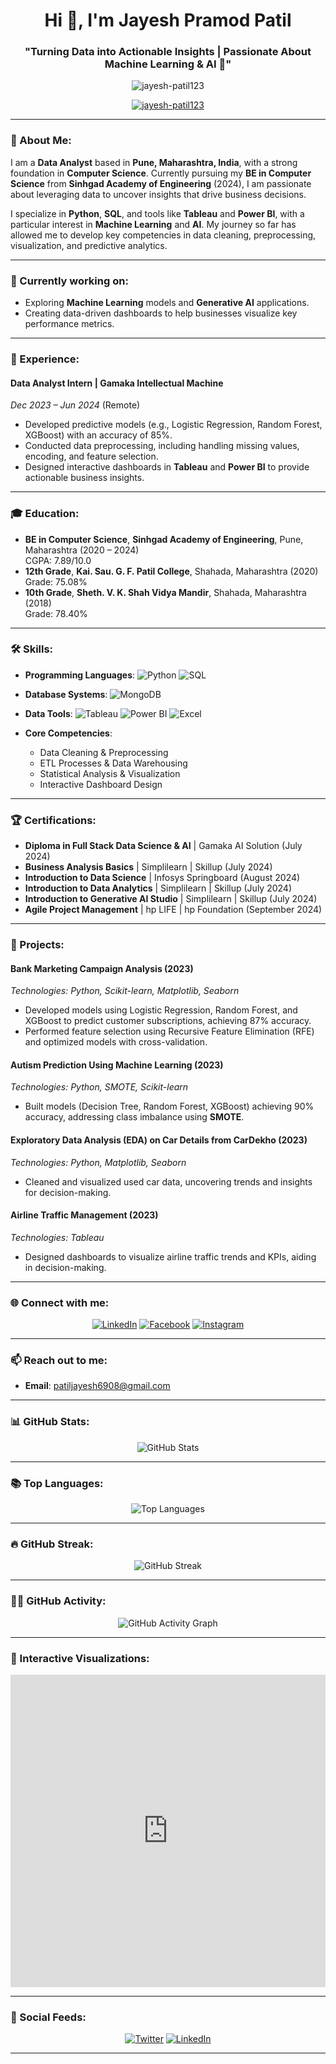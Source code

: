 <h1 align="center">Hi 👋, I'm Jayesh Pramod Patil</h1>
<h3 align="center">"Turning Data into Actionable Insights | Passionate About Machine Learning & AI 🚀"</h3>

<p align="center">
  <img src="https://komarev.com/ghpvc/?username=jayesh-patil123&label=Profile%20views&color=0e75b6&style=flat" alt="jayesh-patil123" />
</p>

<p align="center">
  <a href="https://github.com/ryo-ma/github-profile-trophy">
    <img src="https://github-profile-trophy.vercel.app/?username=jayesh-patil123&theme=flat&row=1&column=3&margin-w=10&margin-h=10" alt="jayesh-patil123" />
  </a>
</p>

---

### 🚀 About Me:
I am a **Data Analyst** based in **Pune, Maharashtra, India**, with a strong foundation in **Computer Science**. Currently pursuing my **BE in Computer Science** from **Sinhgad Academy of Engineering** (2024), I am passionate about leveraging data to uncover insights that drive business decisions.

I specialize in **Python**, **SQL**, and tools like **Tableau** and **Power BI**, with a particular interest in **Machine Learning** and **AI**. My journey so far has allowed me to develop key competencies in data cleaning, preprocessing, visualization, and predictive analytics.

---

### 🔭 Currently working on:
- Exploring **Machine Learning** models and **Generative AI** applications.
- Creating data-driven dashboards to help businesses visualize key performance metrics.

---

### 💼 Experience:
#### **Data Analyst Intern** | **Gamaka Intellectual Machine**  
*Dec 2023 – Jun 2024* (Remote)  
- Developed predictive models (e.g., Logistic Regression, Random Forest, XGBoost) with an accuracy of 85%.
- Conducted data preprocessing, including handling missing values, encoding, and feature selection.
- Designed interactive dashboards in **Tableau** and **Power BI** to provide actionable business insights.

---

### 🎓 Education:
- **BE in Computer Science**, **Sinhgad Academy of Engineering**, Pune, Maharashtra (2020 – 2024)  
  CGPA: 7.89/10.0
- **12th Grade**, **Kai. Sau. G. F. Patil College**, Shahada, Maharashtra (2020)  
  Grade: 75.08%
- **10th Grade**, **Sheth. V. K. Shah Vidya Mandir**, Shahada, Maharashtra (2018)  
  Grade: 78.40%

---

### 🛠️ Skills:
- **Programming Languages**: 
  <img src="https://img.shields.io/badge/Python-3776AB?style=flat&logo=python&logoColor=white" alt="Python"/>
  <img src="https://img.shields.io/badge/SQL-4479A1?style=flat&logo=mysql&logoColor=white" alt="SQL"/>
  
- **Database Systems**: 
  <img src="https://img.shields.io/badge/MongoDB-47A248?style=flat&logo=mongodb&logoColor=white" alt="MongoDB"/>
  
- **Data Tools**: 
  <img src="https://img.shields.io/badge/Tableau-E97627?style=flat&logo=tableau&logoColor=white" alt="Tableau"/>
  <img src="https://img.shields.io/badge/Power%20BI-F2C811?style=flat&logo=powerbi&logoColor=white" alt="Power BI"/>
  <img src="https://img.shields.io/badge/Microsoft%20Excel-217346?style=flat&logo=microsoft-excel&logoColor=white" alt="Excel"/>

- **Core Competencies**: 
  - Data Cleaning & Preprocessing
  - ETL Processes & Data Warehousing
  - Statistical Analysis & Visualization
  - Interactive Dashboard Design

---

### 🏆 Certifications:
- **Diploma in Full Stack Data Science & AI** | Gamaka AI Solution (July 2024)
- **Business Analysis Basics** | Simplilearn | Skillup (July 2024)
- **Introduction to Data Science** | Infosys Springboard (August 2024)
- **Introduction to Data Analytics** | Simplilearn | Skillup (July 2024)
- **Introduction to Generative AI Studio** | Simplilearn | Skillup (July 2024)
- **Agile Project Management** | hp LIFE | hp Foundation (September 2024)

---

### 🌱 Projects:
#### **Bank Marketing Campaign Analysis** (2023)  
*Technologies: Python, Scikit-learn, Matplotlib, Seaborn*  
- Developed models using Logistic Regression, Random Forest, and XGBoost to predict customer subscriptions, achieving 87% accuracy.
- Performed feature selection using Recursive Feature Elimination (RFE) and optimized models with cross-validation.

#### **Autism Prediction Using Machine Learning** (2023)  
*Technologies: Python, SMOTE, Scikit-learn*  
- Built models (Decision Tree, Random Forest, XGBoost) achieving 90% accuracy, addressing class imbalance using **SMOTE**.

#### **Exploratory Data Analysis (EDA) on Car Details from CarDekho** (2023)  
*Technologies: Python, Matplotlib, Seaborn*  
- Cleaned and visualized used car data, uncovering trends and insights for decision-making.

#### **Airline Traffic Management** (2023)  
*Technologies: Tableau*  
- Designed dashboards to visualize airline traffic trends and KPIs, aiding in decision-making.

---

### 🌐 Connect with me:
<p align="center">
  <a href="https://linkedin.com/in/jayesh-patil-a8218324a/" target="blank"><img src="https://img.shields.io/badge/LinkedIn-0A66C2?style=for-the-badge&logo=linkedin&logoColor=white" alt="LinkedIn" /></a>
  <a href="[https://fb.com/jayeshpatil](https://www.facebook.com/profile.php?id=61560672205123)" target="blank"><img src="https://img.shields.io/badge/Facebook-1877F2?style=for-the-badge&logo=facebook&logoColor=white" alt="Facebook" /></a>
  <a href="[https://instagram.com/__.capricorn__](https://www.instagram.com/__.capricorn__/)" target="blank"><img src="https://img.shields.io/badge/Instagram-E4405F?style=for-the-badge&logo=instagram&logoColor=white" alt="Instagram" /></a>
</p>

---

### 📫 Reach out to me:
- **Email**: [patiljayesh6908@gmail.com](mailto:patiljayesh6908@gmail.com)

---

### 📊 GitHub Stats:
<p align="center">
  <img src="https://github-readme-stats.vercel.app/api?username=jayesh-patil123&show_icons=true&theme=radical&locale=en" alt="GitHub Stats" />
</p>

---

### 📚 Top Languages:
<p align="center">
  <img src="https://github-readme-stats.vercel.app/api/top-langs?username=jayesh-patil123&show_icons=true&locale=en&layout=compact&theme=radical" alt="Top Languages" />
</p>

---

### 🔥 GitHub Streak:
<p align="center">
  <img src="https://github-readme-streak-stats.herokuapp.com/?user=jayesh-patil123&theme=radical" alt="GitHub Streak" />
</p>

---

### 🧑‍💻 GitHub Activity:
<p align="center">
  <img src="https://activity-graph.herokuapp.com/graph?username=jayesh-patil123&theme=react-dark" alt="GitHub Activity Graph" />
</p>

---

### 🎨 Interactive Visualizations:
<p align="center">
  <iframe width="100%" height="500px" src="https://plotly.com/~yourusername/graph" frameborder="0"></iframe>
</p>

---

### 💬 Social Feeds:
<p align="center">
  <a href="https://twitter.com/yourusername" target="blank"><img src="https://img.shields.io/badge/Twitter-1DA1F2?style=for-the-badge&logo=twitter&logoColor=white" alt="Twitter" /></a>
  <a href="[https://linkedin.com/in/yourusername](https://www.linkedin.com/in/jayesh-patil-a8218324a/)" target="blank"><img src="https://img.shields.io/badge/LinkedIn-0A66C2?style=for-the-badge&logo=linkedin&logoColor=white" alt="LinkedIn" /></a>
</p>

---

